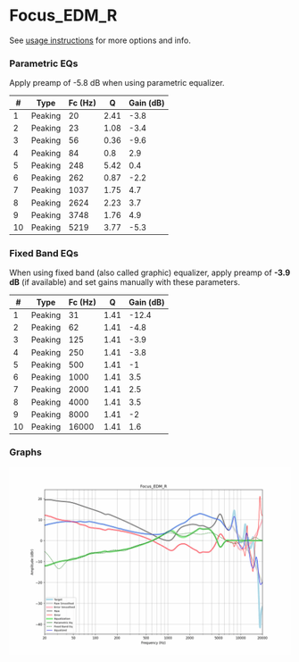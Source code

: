 # Focus_EDM_R
See [usage instructions](https://github.com/jaakkopasanen/AutoEq#usage) for more options and info.

### Parametric EQs
Apply preamp of -5.8 dB when using parametric equalizer.

|   # | Type    |   Fc (Hz) |    Q |   Gain (dB) |
|-----|---------|-----------|------|-------------|
|   1 | Peaking |        20 | 2.41 |        -3.8 |
|   2 | Peaking |        23 | 1.08 |        -3.4 |
|   3 | Peaking |        56 | 0.36 |        -9.6 |
|   4 | Peaking |        84 | 0.8  |         2.9 |
|   5 | Peaking |       248 | 5.42 |         0.4 |
|   6 | Peaking |       262 | 0.87 |        -2.2 |
|   7 | Peaking |      1037 | 1.75 |         4.7 |
|   8 | Peaking |      2624 | 2.23 |         3.7 |
|   9 | Peaking |      3748 | 1.76 |         4.9 |
|  10 | Peaking |      5219 | 3.77 |        -5.3 |

### Fixed Band EQs
When using fixed band (also called graphic) equalizer, apply preamp of **-3.9 dB** (if available) and set gains manually with these parameters.

|   # | Type    |   Fc (Hz) |    Q |   Gain (dB) |
|-----|---------|-----------|------|-------------|
|   1 | Peaking |        31 | 1.41 |       -12.4 |
|   2 | Peaking |        62 | 1.41 |        -4.8 |
|   3 | Peaking |       125 | 1.41 |        -3.9 |
|   4 | Peaking |       250 | 1.41 |        -3.8 |
|   5 | Peaking |       500 | 1.41 |        -1   |
|   6 | Peaking |      1000 | 1.41 |         3.5 |
|   7 | Peaking |      2000 | 1.41 |         2.5 |
|   8 | Peaking |      4000 | 1.41 |         3.5 |
|   9 | Peaking |      8000 | 1.41 |        -2   |
|  10 | Peaking |     16000 | 1.41 |         1.6 |

### Graphs
![](./Focus_EDM_R.png)
